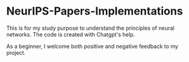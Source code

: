 # NeurIPS-Papers-Implementations

This is for my study purpose to understand the principles of neural networks. The code is created with Chatgpt's help.

As a beginner, I welcome both positive and negative feedback to my project.

